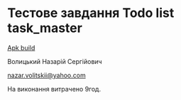 # Тестове завдання Todo list task_master
[Apk build](https://github.com/nazarski/flutter_study/tree/master/task_master/app_build)

Волицький Назарій Сергійович

nazar.volitskii@yahoo.com

На виконання витрачено 9год.

